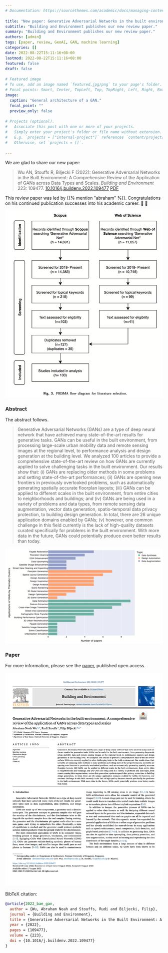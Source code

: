 ```yaml
---
# Documentation: https://sourcethemes.com/academic/docs/managing-content/

title: "New paper: Generative Adversarial Networks in the built environment: A comprehensive review of the application of GANs across data types and scales"
subtitle: "Building and Environment publishes our new review paper."
summary: "Building and Environment publishes our new review paper."
authors: [admin]
tags: [paper, review, GeoAI, GAN, machine learning]
categories: []
date: 2022-08-22T15:11:16+08:00
lastmod: 2022-08-22T15:11:16+08:00
featured: false
draft: false

# Featured image
# To use, add an image named `featured.jpg/png` to your page's folder.
# Focal points: Smart, Center, TopLeft, Top, TopRight, Left, Right, BottomLeft, Bottom, BottomRight.
image:
  caption: "General architecture of a GAN."
  focal_point: ""
  preview_only: false

# Projects (optional).
#   Associate this post with one or more of your projects.
#   Simply enter your project's folder or file name without extension.
#   E.g. `projects = ["internal-project"]` references `content/project/deep-learning/index.md`.
#   Otherwise, set `projects = []`.

---
```


We are glad to share our new paper:

> Wu AN, Stouffs R, Biljecki F (2022): Generative Adversarial Networks in the Built Environment: A Comprehensive Review of the Application of GANs across Data Types and Scales. _Building and Environment_ 223: 109477. [<i class="ai ai-doi-square ai"></i> 10.1016/j.buildenv.2022.109477](https://doi.org/10.1016/j.buildenv.2022.109477) [<i class="far fa-file-pdf"></i> PDF](/publication/2022-bae-gan/2022-bae-gan.pdf)</i> <i class="ai ai-open-access-square ai"></i>

This review paper was led by {{% mention "abraham" %}}.
Congratulations on his continued publication successes into his academic career. :raised_hands: :clap:

![](1.png)

### Abstract

The abstract follows.

> Generative Adversarial Networks (GANs) are a type of deep neural network that have achieved many state-of-the-art results for generative tasks. GANs can be useful in the built environment, from processing large-scale urban mobility data and remote sensing images at the regional level, to performance analysis and design generation at the building level. We analyzed 100 articles to provide a comprehensive state-of-the-art review on how GANs are currently applied to solve challenging tasks in the built environment. Our results show that: (i) GANs are replacing older methods in some problems and setting state-of-the-art performances; (ii) GANs are opening new frontiers in previously overlooked problems, such as automatically generating spatially accurate floorplan layouts; (iii) GANs can be applied to different scales in the built environment, from entire cities to neighborhoods and buildings; and (iv) GANs are being used in a variety of problems and data types, from remote sensing data augmentation, vector data generation, spatio-temporal data privacy protection, to building design generation. In total, there are 26 unique application domains enabled by GANs; (v) however, one common challenge in this field currently is the lack of high-quality datasets curated specifically for problems in the built environment. With more data in the future, GANs could potentially produce even better results than today.

![](2.png)

### Paper 

For more information, please see the [paper](/publication/2022-bae-gan/), published open access. <i class="ai ai-open-access-square ai"></i>

[![](page-one.png)](/publication/2022-bae-gan/)

BibTeX citation:
```bibtex
@article{2022_bae_gan,
  author = {Wu, Abraham Noah and Stouffs, Rudi and Biljecki, Filip},
  journal = {Building and Environment},
  title = {Generative Adversarial Networks in the Built Environment: A Comprehensive Review of the Application of GANs across Data Types and Scales},
  year = {2022},
  pages = {109477},
  volume = {223},
  doi = {10.1016/j.buildenv.2022.109477}
}
```
